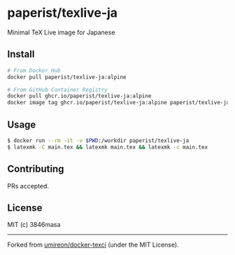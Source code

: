 # paperist/texlive-ja

Minimal TeX Live image for Japanese

## Install

```bash
# From Docker Hub
docker pull paperist/texlive-ja:alpine
```

```bash
# From GitHub Container Registry
docker pull ghcr.io/paperist/texlive-ja:alpine
docker image tag ghcr.io/paperist/texlive-ja:alpine paperist/texlive-ja:alpine
```

## Usage

```bash
$ docker run --rm -it -v $PWD:/workdir paperist/texlive-ja
$ latexmk -C main.tex && latexmk main.tex && latexmk -c main.tex
```

## Contributing

PRs accepted.

## License

MIT (c) 3846masa

---

Forked from [umireon/docker-texci] \(under the MIT License\).

[umireon/docker-texci]: https://github.com/umireon/docker-texci
